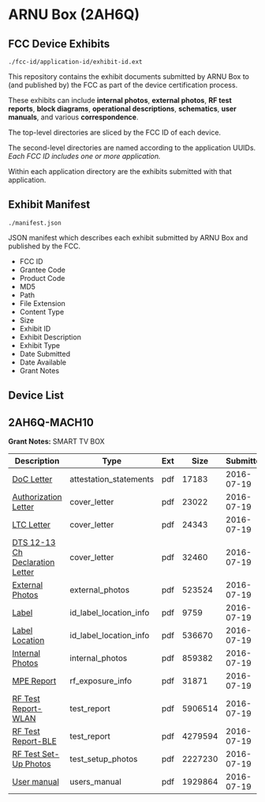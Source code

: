 # ARNU Box (2AH6Q)
## FCC Device Exhibits

```
./fcc-id/application-id/exhibit-id.ext
```

This repository contains the exhibit documents submitted by ARNU Box to (and published by) the FCC as part of the device certification process.

These exhibits can include **internal photos**, **external photos**, **RF test reports**, **block diagrams**, **operational descriptions**, **schematics**, **user manuals**, and various **correspondence**.

The top-level directories are sliced by the FCC ID of each device.

The second-level directories are named according to the application UUIDs. *Each FCC ID includes one or more application.*

Within each application directory are the exhibits submitted with that application. 

## Exhibit Manifest

```
./manifest.json
```

JSON manifest which describes each exhibit submitted by ARNU Box and published by the FCC.

- FCC ID
- Grantee Code
- Product Code
- MD5
- Path
- File Extension
- Content Type
- Size
- Exhibit ID
- Exhibit Description
- Exhibit Type
- Date Submitted
- Date Available
- Grant Notes

## Device List
## 2AH6Q-MACH10
**Grant Notes:** SMART TV BOX

| Description | Type | Ext | Size | Submitted | Available |
| ----------- | ---- | --- | ---- | --------- | --------- |
| [DoC Letter](2AH6Q-MACH10/5058f3fdaf945b31fe420231bd420911/3068156.pdf) | attestation_statements | pdf | 17183 | 2016-07-19 | 2016-07-19 |
| [Authorization Letter](2AH6Q-MACH10/5058f3fdaf945b31fe420231bd420911/3068158.pdf) | cover_letter | pdf | 23022 | 2016-07-19 | 2016-07-19 |
| [LTC Letter](2AH6Q-MACH10/5058f3fdaf945b31fe420231bd420911/3068159.pdf) | cover_letter | pdf | 24343 | 2016-07-19 | 2016-07-19 |
| [DTS 12-13 Ch Declaration Letter](2AH6Q-MACH10/5058f3fdaf945b31fe420231bd420911/3068160.pdf) | cover_letter | pdf | 32460 | 2016-07-19 | 2016-07-19 |
| [External Photos](2AH6Q-MACH10/5058f3fdaf945b31fe420231bd420911/3068161.pdf) | external_photos | pdf | 523524 | 2016-07-19 | 2016-07-19 |
| [Label](2AH6Q-MACH10/5058f3fdaf945b31fe420231bd420911/3068162.pdf) | id_label_location_info | pdf | 9759 | 2016-07-19 | 2016-07-19 |
| [Label Location](2AH6Q-MACH10/5058f3fdaf945b31fe420231bd420911/3068163.pdf) | id_label_location_info | pdf | 536670 | 2016-07-19 | 2016-07-19 |
| [Internal Photos](2AH6Q-MACH10/5058f3fdaf945b31fe420231bd420911/3068164.pdf) | internal_photos | pdf | 859382 | 2016-07-19 | 2016-07-19 |
| [MPE Report](2AH6Q-MACH10/5058f3fdaf945b31fe420231bd420911/3068167.pdf) | rf_exposure_info | pdf | 31871 | 2016-07-19 | 2016-07-19 |
| [RF Test Report-WLAN](2AH6Q-MACH10/5058f3fdaf945b31fe420231bd420911/3068175.pdf) | test_report | pdf | 5906514 | 2016-07-19 | 2016-07-19 |
| [RF Test Report-BLE](2AH6Q-MACH10/5058f3fdaf945b31fe420231bd420911/3068177.pdf) | test_report | pdf | 4279594 | 2016-07-19 | 2016-07-19 |
| [RF Test Set-Up Photos](2AH6Q-MACH10/5058f3fdaf945b31fe420231bd420911/3068178.pdf) | test_setup_photos | pdf | 2227230 | 2016-07-19 | 2016-07-19 |
| [User manual](2AH6Q-MACH10/5058f3fdaf945b31fe420231bd420911/3068168.pdf) | users_manual | pdf | 1929864 | 2016-07-19 | 2016-07-19 |
